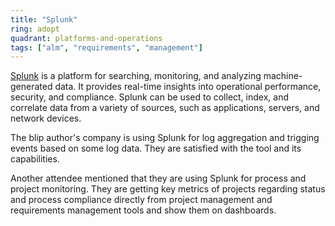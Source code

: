 ```yaml
---
title: "Splunk"
ring: adopt
quadrant: platforms-and-operations
tags: ["alm", "requirements", "management"]
---
```


[Splunk](https://www.splunk.com/) is a platform for searching, monitoring, and analyzing machine-generated data. It provides real-time insights into operational performance, security, and compliance. Splunk can be used to collect, index, and correlate data from a variety of sources, such as applications, servers, and network devices.

The blip author's company is using Splunk for log aggregation and trigging events based on some log data. They are satisfied with the tool and its capabilities.

Another attendee mentioned that they are using Splunk for process and project monitoring. They are getting key metrics of projects regarding status and process compliance directly from project management and requirements management tools and show them on dashboards.
